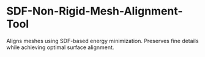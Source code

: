 # SDF-Non-Rigid-Mesh-Alignment-Tool
Aligns meshes using SDF-based energy minimization. Preserves fine details while achieving optimal surface alignment.
